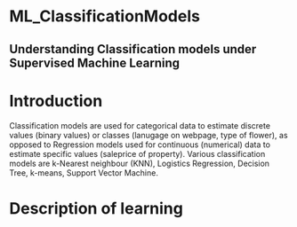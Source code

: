 # ML_ClassificationModels

## Understanding Classification models under Supervised Machine Learning

# Introduction 
Classification models are used for categorical data to estimate discrete values (binary values) or classes (lanugage on webpage, type of flower), as opposed to Regression models used for continuous (numerical) data to estimate specific values (saleprice of property).
Various classification models are k-Nearest neighbour (KNN), Logistics Regression, Decision Tree, k-means, Support Vector Machine.

# Description of learning
